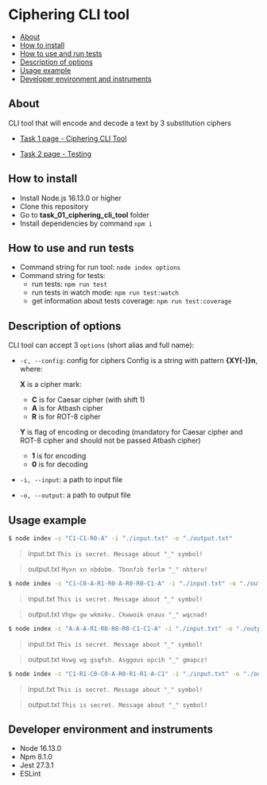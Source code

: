 # Ciphering CLI tool

* [About](#about)
* [How to install](#how-to-install)
* [How to use and run tests](#how-to-use-and-run-tests)
* [Description of options](#description-of-options)
* [Usage example](#usage-example)
* [Developer environment and instruments](#developer-environment-and-instruments)

## About
CLI tool that will encode and decode a text by 3 substitution ciphers

- [Task 1 page - Ciphering CLI Tool](https://github.com/rolling-scopes-school/basic-nodejs-course/blob/master/descriptions/ciphering-cli-tool.md)

- [Task 2 page - Testing](https://github.com/rolling-scopes-school/basic-nodejs-course/blob/master/descriptions/testing.md)

## How to install
- Install Node.js 16.13.0 or higher
- Clone this repository
- Go to **task_01_ciphering_cli_tool** folder
- Install dependencies by command `npm i`

## How to use and run tests
- Command string for run tool: `node index options`
- Command string for tests:
  - run tests: `npm run test`
  - run tests in watch mode: `npm run test:watch`
  - get information about tests coverage: `npm run test:coverage`

## Description of options
CLI tool can accept 3 `options` (short alias and full name):

- `-c, --config`: config for ciphers Config is a string with pattern **{XY(-)}n**, where:

  **X** is a cipher mark:
  - **C** is for Caesar cipher (with shift 1)
  - **A** is for Atbash cipher
  - **R** is for ROT-8 cipher

  **Y** is flag of encoding or decoding (mandatory for Caesar cipher and ROT-8 cipher and should not be passed Atbash cipher)
  - **1** is for encoding
  - **0** is for decoding

- `-i, --input`: a path to input file
- `-o, --output`: a path to output file

## Usage example
```bash
$ node index -c "C1-C1-R0-A" -i "./input.txt" -o "./output.txt"
```

> input.txt
> `This is secret. Message about "_" symbol!`

> output.txt
> `Myxn xn nbdobm. Tbnnfzb ferlm "_" nhteru!`

```bash
$ node index -c "C1-C0-A-R1-R0-A-R0-R0-C1-A" -i "./input.txt" -o "./output.txt"
```

> input.txt
> `This is secret. Message about "_" symbol!`

> output.txt
> `Vhgw gw wkmxkv. Ckwwoik onauv "_" wqcnad!`

```bash
$ node index -c "A-A-A-R1-R0-R0-R0-C1-C1-A" -i "./input.txt" -o "./output.txt"
```

> input.txt
> `This is secret. Message about "_" symbol!`

> output.txt
> `Hvwg wg gsqfsh. Asggous opcih "_" gmapcz!`

```bash
$ node index -c "C1-R1-C0-C0-A-R0-R1-R1-A-C1" -i "./input.txt" -o "./output.txt"
```

> input.txt
> `This is secret. Message about "_" symbol!`

> output.txt
> `This is secret. Message about "_" symbol!`

## Developer environment and instruments

- Node 16.13.0
- Npm 8.1.0
- Jest 27.3.1
- ESLint